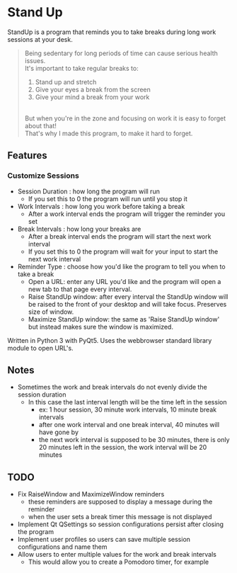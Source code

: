 # Stand Up
StandUp is a program that reminds you to take breaks during long work sessions at your desk.

> Being sedentary for long periods of time can cause serious health issues.
> <br>It's important to take regular breaks to:
> 1. Stand up and stretch
> 1. Give your eyes a break from the screen
> 1. Give your mind a break from your work
>
> <br>But when you're in the zone and focusing on work it is easy to forget about that!
> <br>That's why I made this program, to make it hard to forget.

## Features

### Customize Sessions
- Session Duration : how long the program will run
  - If you set this to 0 the program will run until you stop it
- Work Intervals   : how long you work before taking a break
  - After a work interval ends the program will trigger the reminder you set
- Break Intervals  : how long your breaks are
  - After a break interval ends the program will start the next work interval
  - If you set this to 0 the program will wait for your input to start the next work interval
- Reminder Type    : choose how you'd like the program to tell you when to take a break
  - Open a URL: enter any URL you'd like and the program will open a new tab to that page every interval.
  - Raise StandUp window: after every interval the StandUp window will be raised to the front of your desktop and will take focus. Preserves size of window.
  - Maximize StandUp window: the same as 'Raise StandUp window' but instead makes sure the window is maximized.

Written in Python 3 with PyQt5.
Uses the webbrowser standard library module to open URL's.

## Notes

- Sometimes the work and break intervals do not evenly divide the session duration
  - In this case the last interval length will be the time left in the session
    - ex: 1 hour session, 30 minute work intervals, 10 minute break intervals
    - after one work interval and one break interval, 40 minutes will have gone by
    - the next work interval is supposed to be 30 minutes, there is only 20 minutes left in the session, the work interval will be 20 minutes

## TODO

- Fix RaiseWindow and MaximizeWindow reminders
  - these reminders are supposed to display a message during the reminder
  - when the user sets a break timer this message is not displayed
- Implement Qt QSettings so session configurations persist after closing the program
- Implement user profiles so users can save multiple session configurations and name them
- Allow users to enter multiple values for the work and break intervals
  - This would allow you to create a Pomodoro timer, for example

